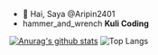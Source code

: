 - 👋 Hai, Saya @Aripin2401
- hammer_and_wrench <b>Kuli Coding</b>
 
 [![Anurag's github stats](https://github-readme-stats.vercel.app/api?username=aripin2401&theme=tokyonight)](https://github.com/aripin2401/github-readme-stats) ![Top Langs](https://github-readme-stats.vercel.app/api/top-langs/?username=aripin2401&theme=tokyonight)
